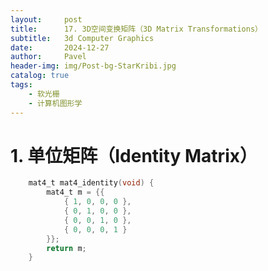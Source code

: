 ```yaml
---
layout:     post
title:      17. 3D空间变换矩阵（3D Matrix Transformations）
subtitle:   3d Computer Graphics
date:       2024-12-27
author:     Pavel
header-img: img/Post-bg-StarKribi.jpg
catalog: true
tags:
    - 软光栅
    - 计算机图形学
---
```


# 1. 单位矩阵（Identity Matrix）
```c
    mat4_t mat4_identity(void) {
        mat4_t m = {{
            { 1, 0, 0, 0 },
            { 0, 1, 0, 0 },
            { 0, 0, 1, 0 },
            { 0, 0, 0, 1 }
        }};
        return m;
    }
```
